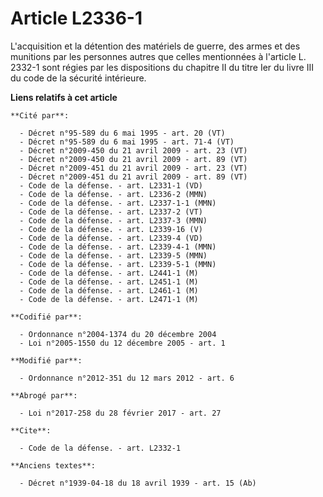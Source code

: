 # Article L2336-1

L'acquisition et la détention des matériels de guerre, des armes et des munitions par les personnes autres que celles
mentionnées à l'article L. 2332-1 sont régies par les dispositions du chapitre II du titre Ier du livre III du code de la
sécurité intérieure.

**Liens relatifs à cet article**

	**Cité par**:

	  - Décret n°95-589 du 6 mai 1995 - art. 20 (VT)
	  - Décret n°95-589 du 6 mai 1995 - art. 71-4 (VT)
	  - Décret n°2009-450 du 21 avril 2009 - art. 23 (VT)
	  - Décret n°2009-450 du 21 avril 2009 - art. 89 (VT)
	  - Décret n°2009-451 du 21 avril 2009 - art. 23 (VT)
	  - Décret n°2009-451 du 21 avril 2009 - art. 89 (VT)
	  - Code de la défense. - art. L2331-1 (VD)
	  - Code de la défense. - art. L2336-2 (MMN)
	  - Code de la défense. - art. L2337-1-1 (MMN)
	  - Code de la défense. - art. L2337-2 (VT)
	  - Code de la défense. - art. L2337-3 (MMN)
	  - Code de la défense. - art. L2339-16 (V)
	  - Code de la défense. - art. L2339-4 (VD)
	  - Code de la défense. - art. L2339-4-1 (MMN)
	  - Code de la défense. - art. L2339-5 (MMN)
	  - Code de la défense. - art. L2339-5-1 (MMN)
	  - Code de la défense. - art. L2441-1 (M)
	  - Code de la défense. - art. L2451-1 (M)
	  - Code de la défense. - art. L2461-1 (M)
	  - Code de la défense. - art. L2471-1 (M)

	**Codifié par**:

	  - Ordonnance n°2004-1374 du 20 décembre 2004
	  - Loi n°2005-1550 du 12 décembre 2005 - art. 1

	**Modifié par**:

	  - Ordonnance n°2012-351 du 12 mars 2012 - art. 6

	**Abrogé par**:

	  - Loi n°2017-258 du 28 février 2017 - art. 27

	**Cite**:

	  - Code de la défense. - art. L2332-1

	**Anciens textes**:

	  - Décret n°1939-04-18 du 18 avril 1939 - art. 15 (Ab)
